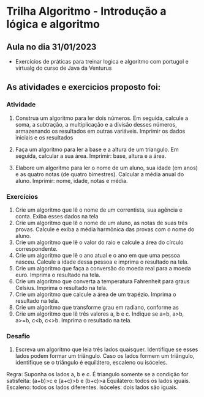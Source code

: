 # Trilha Algoritmo - Introdução a lógica e algoritmo

## Aula no dia 31/01/2023

- Exercícios de práticas para treinar logica e algoritmo com portugol e virtualg do curso de Java da Venturus

## As atividades e exercicios proposto foi:

### Atividade

1.  Construa um algoritmo para ler dois números. Em
    seguida, calcule a soma, a subtração, a multiplicação e a divisão
    desses números, armazenando os resultados em outras variáveis.
    Imprimir os dados iniciais e os resultados

2.  Faça um algoritmo para ler a base e a altura de um
    triangulo. Em seguida, calcular a sua área. Imprimir: base, altura e a
    área.

3.  Elabore um algoritmo para ler o nome de um aluno, sua
    idade (em anos) e as quatro notas (de quatro bimestres). Calcular a
    média anual do aluno. Imprimir: nome, idade, notas e média.

### Exercícios

1. Crie um algoritmo que lê o nome de um correntista, sua agência e
   conta. Exiba esses dados na tela
2. Crie um algoritmo que lê o nome de um aluno, as notas de suas
   três provas. Calcule e exiba a média harmônica das provas com o
   nome do aluno.
3. Crie um algoritmo que lê o valor do raio e calcule a área do círculo
   correspondente.
4. Crie um algoritmo que lê o ano atual e o ano em que uma pessoa
   nasceu. Calcule a idade dessa pessoa e imprima o resultado na tela.
5. Crie um algoritmo que faça a conversão do moeda real para a
   moeda euro. Imprima o resultado na tela.
6. Crie um algoritmo que converta a temperatura Fahrenheit para
   graus Celsius. Imprima o resultado na tela.
7. Crie um algoritmo que calcule a área de um trapézio. Imprima o
   resultado na tela.
8. Crie um algoritmo que transforme grau em radiano, conforme as
9. Crie um algoritmo que lê três valores a, b e c. Indique se a=b, a>b,
   a>=b, c<b, c<>b. Imprima o resultado na tela.

### Desafio

1. Escreva um algoritmo que leia três lados quaisquer. Identifique se esses
   lados podem formar um triângulo. Caso os lados formem um triângulo,
   identifique se o triângulo é equilátero, escaleno ou isóceles.

Regra: Suponha os lados a, b e c.
É triangulo somente se a condição for satisfeita: (a+b)>c e (a+c)>b e (b+c)>a
Equilátero: todos os lados iguais. Escaleno: todos os lados diferentes.
Isóceles: dois lados são iguais.

